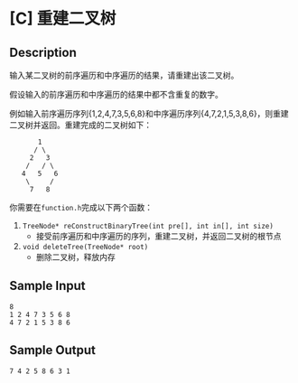 # [C] 重建二叉树

## Description
输入某二叉树的前序遍历和中序遍历的结果，请重建出该二叉树。

假设输入的前序遍历和中序遍历的结果中都不含重复的数字。

例如输入前序遍历序列{1,2,4,7,3,5,6,8}和中序遍历序列{4,7,2,1,5,3,8,6}，则重建二叉树并返回。重建完成的二叉树如下：

```
       1
      / \
     2   3
    /   / \
   4   5   6
    \     /
     7   8
```


你需要在`function.h`完成以下两个函数：
1. `TreeNode* reConstructBinaryTree(int pre[], int in[], int size)` 
	* 接受前序遍历和中序遍历的序列，重建二叉树，并返回二叉树的根节点
2. `void deleteTree(TreeNode* root)`
	* 删除二叉树，释放内存

## Sample Input
```
8
1 2 4 7 3 5 6 8 
4 7 2 1 5 3 8 6
```

## Sample Output
```
7 4 2 5 8 6 3 1 
```